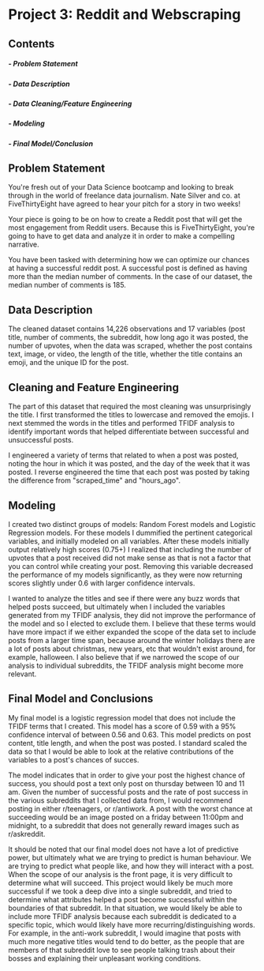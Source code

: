 # Project 3: Reddit and Webscraping

## Contents
##### - Problem Statement
##### - Data Description
##### - Data Cleaning/Feature Engineering
##### - Modeling
##### - Final Model/Conclusion

## Problem Statement

You're fresh out of your Data Science bootcamp and looking to break through in the world of freelance data journalism. Nate Silver and co. at FiveThirtyEight have agreed to hear your pitch for a story in two weeks!

Your piece is going to be on how to create a Reddit post that will get the most engagement from Reddit users. Because this is FiveThirtyEight, you're going to have to get data and analyze it in order to make a compelling narrative.

You have been tasked with determining how we can optimize our chances at having a successful reddit post. A successful post is defined as having more than the median number of comments. In the case of our dataset, the median number of comments is 185. 

## Data Description

The cleaned dataset contains 14,226 observations and 17 variables (post title, number of comments, the subreddit, how long ago it was posted, the number of upvotes, when the data was scraped, whether the post contains text, image, or video, the length of the title, whether the title contains an emoji, and the unique ID for the post. 

## Cleaning and Feature Engineering

The part of this dataset that required the most cleaning was unsurprisingly the title. I first transformed the titles to lowercase and removed the emojis. I next stemmed the words in the titles and performed TFIDF analysis to identify important words that helped differentiate between successful and unsuccessful posts. 

I engineered a variety of terms that related to when a post was posted, noting the hour in which it was posted, and the day of the week that it was posted. I reverse engineered the time that each post was posted by taking the difference from "scraped_time" and "hours_ago".

## Modeling

I created two distinct groups of models: Random Forest models and Logistic Regression models. For these models I dummified the pertinent categorical variables, and initially modeled on all variables. After these models initially output relatively high scores (0.75+) I realized that including the number of upvotes that a post received did not make sense as that is not a factor that you can control while creating your post. Removing this variable decreased the performance of my models significantly, as they were now returning scores slightly under 0.6 with larger confidence intervals. 

I wanted to analyze the titles and see if there were any buzz words that helped posts succeed, but ultimately when I included the variables generated from my TFIDF analysis, they did not improve the performance of the model and so I elected to exclude them. I believe that these terms would have more impact if we either expanded the scope of the data set to include posts from a larger time span, because around the winter holidays there are a lot of posts about christmas, new years, etc that wouldn't exist around, for example, halloween. I also believe that if we narrowed the scope of our analysis to individual subreddits, the TFIDF analysis might become more relevant.

## Final Model and Conclusions

My final model is a logistic regression model that does not include the TFIDF terms that I created. This model has a score of 0.59 with a 95% confidence interval of between 0.56 and 0.63. This model predicts on post content, title length, and when the post was posted. I standard scaled the data so that I would be able to look at the relative contributions of the variables to a post's chances of succes. 

The model indicates that in order to give your post the highest chance of success, you should post a text only post on thursday between 10 and 11 am. Given the number of successful posts and the rate of post success in the various subreddits that I collected data from, I would recommend posting in either r/teenagers, or r/antiwork. A post with the worst chance at succeeding would be an image posted on a friday between 11:00pm and midnight, to a subreddit that does not generally reward images such as r/askreddit. 

It should be noted that our final model does not have a lot of predictive power, but ultimately what we are trying to predict is human behaviour. We are trying to predict what people like, and how they will interact with a post. When the scope of our analysis is the front page, it is very difficult to determine what will succeed. This project would likely be much more successful if we took a deep dive into a single subreddit, and tried to determine what attributes helped a post become successful within the boundaries of that subreddit. In that situation, we would likely be able to include more TFIDF analysis because each subreddit is dedicated to a specific topic, which would likely have more recurring/distinguishing words. For example, in the anti-work subreddit, I would imagine that posts with much more negative titles would tend to do better, as the people that are members of that subreddit love to see people talking trash about their bosses and explaining their unpleasant working conditions.

